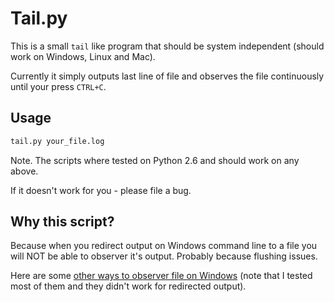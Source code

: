 Tail.py
=======

This is a small `tail` like program that should be system independent (should work on Windows, Linux and Mac).

Currently it simply outputs last line of file and observes the file continuously until your press `CTRL+C`.

Usage
-----
```bash
tail.py your_file.log  
```

Note. The scripts where tested on Python 2.6 and should work on any above.

If it doesn't work for you - please file a bug.

Why this script?
----------------

Because when you redirect output on Windows command line to a file you will NOT be able to observer it's output. Probably because flushing issues.

Here are some [other ways to observer file on Windows](http://www.stackify.com/11-ways-to-tail-a-log-file-on-windows-unix/) (note that I tested most of them and they didn't work for redirected output).
